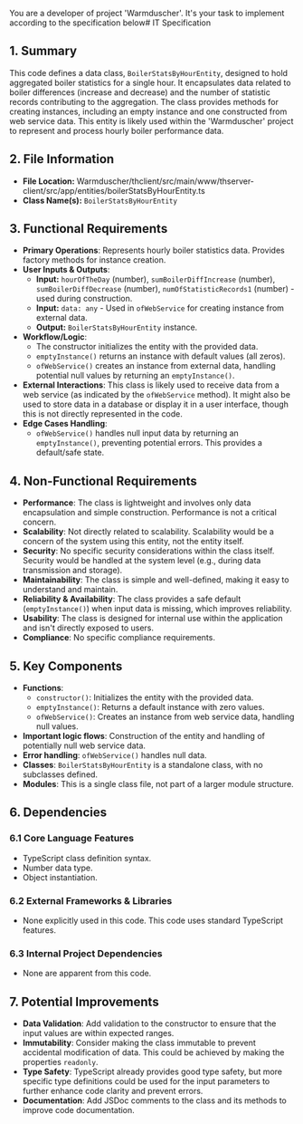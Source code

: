 You are a developer of project 'Warmduscher'. It's your task to implement according to the specification below# IT Specification

## 1. Summary
This code defines a data class, `BoilerStatsByHourEntity`, designed to hold aggregated boiler statistics for a single hour. It encapsulates data related to boiler differences (increase and decrease) and the number of statistic records contributing to the aggregation. The class provides methods for creating instances, including an empty instance and one constructed from web service data. This entity is likely used within the 'Warmduscher' project to represent and process hourly boiler performance data.

## 2. File Information
- **File Location:** Warmduscher/thclient/src/main/www/thserver-client/src/app/entities/boilerStatsByHourEntity.ts
- **Class Name(s):** `BoilerStatsByHourEntity`

## 3. Functional Requirements
- **Primary Operations**: Represents hourly boiler statistics data.  Provides factory methods for instance creation.
- **User Inputs & Outputs**: 
    - **Input:** `hourOfTheDay` (number), `sumBoilerDiffIncrease` (number), `sumBoilerDiffDecrease` (number), `numOfStatisticRecords1` (number) - used during construction.
    - **Input:** `data: any` - Used in `ofWebService` for creating instance from external data.
    - **Output:** `BoilerStatsByHourEntity` instance.
- **Workflow/Logic**:
    - The constructor initializes the entity with the provided data.
    - `emptyInstance()` returns an instance with default values (all zeros).
    - `ofWebService()` creates an instance from external data, handling potential null values by returning an `emptyInstance()`.
- **External Interactions**: This class is likely used to receive data from a web service (as indicated by the `ofWebService` method). It might also be used to store data in a database or display it in a user interface, though this is not directly represented in the code.
- **Edge Cases Handling**:
    - `ofWebService()` handles null input data by returning an `emptyInstance()`, preventing potential errors.  This provides a default/safe state.

## 4. Non-Functional Requirements
- **Performance**:  The class is lightweight and involves only data encapsulation and simple construction. Performance is not a critical concern.
- **Scalability**:  Not directly related to scalability. Scalability would be a concern of the system using this entity, not the entity itself.
- **Security**: No specific security considerations within the class itself. Security would be handled at the system level (e.g., during data transmission and storage).
- **Maintainability**: The class is simple and well-defined, making it easy to understand and maintain.
- **Reliability & Availability**: The class provides a safe default (`emptyInstance()`) when input data is missing, which improves reliability.
- **Usability**: The class is designed for internal use within the application and isn't directly exposed to users.
- **Compliance**: No specific compliance requirements.

## 5. Key Components
- **Functions**:
    - `constructor()`: Initializes the entity with the provided data.
    - `emptyInstance()`: Returns a default instance with zero values.
    - `ofWebService()`: Creates an instance from web service data, handling null values.
- **Important logic flows**: Construction of the entity and handling of potentially null web service data.
- **Error handling**: `ofWebService()` handles null data.
- **Classes**:  `BoilerStatsByHourEntity` is a standalone class, with no subclasses defined.
- **Modules**:  This is a single class file, not part of a larger module structure.

## 6. Dependencies

### 6.1 Core Language Features
- TypeScript class definition syntax.
- Number data type.
- Object instantiation.

### 6.2 External Frameworks & Libraries
- None explicitly used in this code. This code uses standard TypeScript features.

### 6.3 Internal Project Dependencies
- None are apparent from this code.

## 7. Potential Improvements
- **Data Validation**: Add validation to the constructor to ensure that the input values are within expected ranges.
- **Immutability**: Consider making the class immutable to prevent accidental modification of data. This could be achieved by making the properties `readonly`.
- **Type Safety**: TypeScript already provides good type safety, but more specific type definitions could be used for the input parameters to further enhance code clarity and prevent errors.
- **Documentation**: Add JSDoc comments to the class and its methods to improve code documentation.